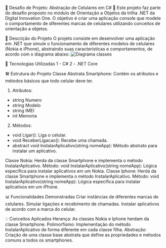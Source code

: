 📱 Desafio de Projeto: Abstração de Celulares em C# 🚀
Este projeto faz parte do desafio proposto no módulo de Orientação a Objetos da trilha .NET da Digital Innovation One. O objetivo é criar uma aplicação console que modele o comportamento de diferentes marcas de celulares utilizando conceitos de orientação a objetos.

📝 Descrição do Projeto
O projeto consiste em desenvolver uma aplicação em .NET que simule o funcionamento de diferentes modelos de celulares (Nokia e iPhone), abstraindo suas características e comportamentos, de acordo com o diagrama abaixo:
![Diagrama classes](Imagens/diagrama.png)


🔧 Tecnologias Utilizadas
1 - C#
2 - .NET Core

🛠️ Estrutura do Projeto
Classe Abstrata Smartphone: Contém os atributos e métodos básicos que todo celular deve ter.
1. Atributos:
 - string Numero
 - string Modelo
 - string IMEI
 - int Memoria
2. Métodos:
 - void Ligar(): Liga o celular.
 - void ReceberLigacao(): Recebe uma chamada.
 - abstract void InstalarAplicativo(string nomeApp): Método abstrato para instalar um aplicativo.
  
Classe Nokia: Herda da classe Smartphone e implementa o método InstalarAplicativo.
Método:
void InstalarAplicativo(string nomeApp): Lógica específica para instalar aplicativos em um Nokia.
Classe Iphone: Herda da classe Smartphone e implementa o método InstalarAplicativo.
Método:
void InstalarAplicativo(string nomeApp): Lógica específica para instalar aplicativos em um iPhone.

📊 Funcionalidades Demonstradas
Criar instâncias de diferentes marcas de celulares.
Simular ligações e recebimento de chamadas.
Instalar aplicativos de acordo com a marca do celular.

💡 Conceitos Aplicados
Herança: As classes Nokia e Iphone herdam da classe Smartphone.
Polimorfismo: Implementação do método InstalarAplicativo de forma diferente em cada classe filha.
Abstração: Criação de uma classe base abstrata que define as propriedades e métodos comuns a todos os smartphones.